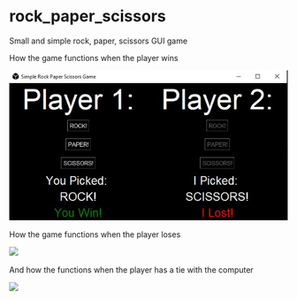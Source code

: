 # rock_paper_scissors
Small and simple rock, paper, scissors GUI game


How the game functions when the player wins

![](images/image1.JPG)

How the game functions when the player loses

![](images/images3.JPG)

And how the functions when the player has a tie with the computer

![](images/images2.JPG)
